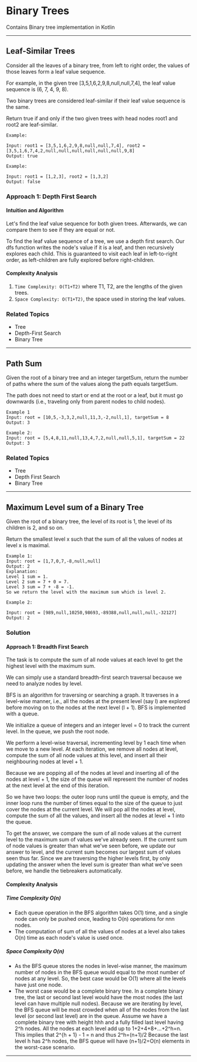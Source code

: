 # Binary Trees

Contains Binary tree implementation in Kotlin

---

## Leaf-Similar Trees

Consider all the leaves of a binary tree, from left to right order, the values of those leaves form a leaf value
sequence.

For example, in the given tree [3,5,1,6,2,9,8,null,null,7,4], the leaf value sequence is (6, 7, 4, 9, 8).

Two binary trees are considered leaf-similar if their leaf value sequence is the same.

Return true if and only if the two given trees with head nodes root1 and root2 are leaf-similar.

```plain
Example:

Input: root1 = [3,5,1,6,2,9,8,null,null,7,4], root2 = [3,5,1,6,7,4,2,null,null,null,null,null,null,9,8]
Output: true
```

```plain
Example:

Input: root1 = [1,2,3], root2 = [1,3,2]
Output: false
```

### Approach 1: Depth First Search

#### Intuition and Algorithm

Let's find the leaf value sequence for both given trees. Afterwards, we can compare them to see if they are equal or
not.

To find the leaf value sequence of a tree, we use a depth first search. Our dfs function writes the node's value if it
is a leaf, and then recursively explores each child. This is guaranteed to visit each leaf in left-to-right order, as
left-children are fully explored before right-children.

#### Complexity Analysis

1. `Time Complexity: O(T1+T2)` where T1, T2, are the lengths of the given trees.
2. `Space Complexity: O(T1+T2)`, the space used in storing the leaf values.

### Related Topics

- Tree
- Depth-First Search
- Binary Tree

---

## Path Sum

Given the root of a binary tree and an integer targetSum, return the number of paths where the sum of the values along
the path equals targetSum.

The path does not need to start or end at the root or a leaf, but it must go downwards (i.e., traveling only from parent
nodes to child nodes).

```plain
Example 1
Input: root = [10,5,-3,3,2,null,11,3,-2,null,1], targetSum = 8
Output: 3

Example 2:
Input: root = [5,4,8,11,null,13,4,7,2,null,null,5,1], targetSum = 22
Output: 3
```

### Related Topics

- Tree
- Depth First Search
- Binary Tree

---

## Maximum Level sum of a Binary Tree

Given the root of a binary tree, the level of its root is 1, the level of its children is 2, and so on.

Return the smallest level x such that the sum of all the values of nodes at level x is maximal.

```plain
Example 1:
Input: root = [1,7,0,7,-8,null,null]
Output: 2
Explanation: 
Level 1 sum = 1.
Level 2 sum = 7 + 0 = 7.
Level 3 sum = 7 + -8 = -1.
So we return the level with the maximum sum which is level 2.

Example 2:

Input: root = [989,null,10250,98693,-89388,null,null,null,-32127]
Output: 2
```

### Solution

#### Approach 1: Breadth First Search

The task is to compute the sum of all node values at each level to get the highest level with the maximum sum.

We can simply use a standard breadth-first search traversal because we need to analyze nodes by level.

BFS is an algorithm for traversing or searching a graph. It traverses in a level-wise manner, i.e., all the nodes at the
present level (say l) are explored before moving on to the nodes at the next level (l + 1). BFS is implemented with a
queue.

We initialize a queue of integers and an integer level = 0 to track the current level. In the queue, we push the root
node.

We perform a level-wise traversal, incrementing level by 1 each time when we move to a new level. At each iteration, we
remove all nodes at level, compute the sum of all node values at this level, and insert all their neighbouring nodes at
level + 1.

Because we are popping all of the nodes at level and inserting all of the nodes at level + 1, the size of the queue will
represent the number of nodes at the next level at the end of this iteration.

So we have two loops: the outer loop runs until the queue is empty, and the inner loop runs the number of times equal to
the size of the queue to just cover the nodes at the current level. We will pop all the nodes at level, compute the sum
of all the values, and insert all the nodes at level + 1 into the queue.

To get the answer, we compare the sum of all node values at the current level to the maximum sum of values we've already
seen. If the current sum of node values is greater than what we've seen before, we update our answer to level, and the
current sum becomes our largest sum of values seen thus far. Since we are traversing the higher levels first, by only
updating the answer when the level sum is greater than what we've seen before, we handle the tiebreakers automatically.

#### Complexity Analysis

##### Time Complexity O(n)

- Each queue operation in the BFS algorithm takes O(1) time, and a single node can only be pushed once, leading to
  O(n) operations for nnn nodes.
- The computation of sum of all the values of nodes at a level also takes O(n) time as each node's value is used
  once.

##### Space Complexity O(n)

- As the BFS queue stores the nodes in level-wise manner, the maximum number of nodes in the BFS queue would equal to
  the most number of nodes at any level. So, the best case would be O(1) where all the levels have just one node.
- The worst case would be a complete binary tree. In a complete binary tree, the last or second last level would have
  the most nodes (the last level can have multiple null nodes). Because we are iterating by level, the BFS queue will be
  most crowded when all of the nodes from the last level (or second last level) are in the queue. Assume we have a
  complete binary tree with height hhh and a fully filled last level having 2^h nodes. All the nodes at each level add
  up to 1+2+4+8+...+2^h=n. This implies that 2^{h + 1} - 1 = n and thus 2^h=(n+1)/2
  Because the last level h has 2^h nodes, the BFS queue will have (n+1)/2=O(n) elements in the worst-case scenario.

---